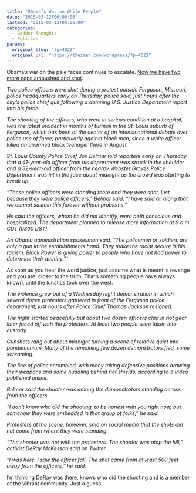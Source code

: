 ```yaml
---
title: "Obama’s War on White People"
date: "2015-03-12T00:00:00"
lastmod: "2015-03-12T00:00:00"
categories:
  - Badder Thoughts
  - Politics
params:
  original_slug: "?p=4022"
  original_url: "https://thezman.com/wordpress/?p=4022"
---
```


Obama’s war on the pale faces continues to escalate. <a
href="http://www.reuters.com/article/2015/03/12/us-usa-missouri-shooting-protest-idUSKBN0M80CJ20150312"
rel="noopener" target="_blank">Now we have two more cops ambushed and
shot</a>.

*Two police officers were shot during a protest outside Ferguson,
Missouri, police headquarters early on Thursday, police said, just hours
after the city’s police chief quit following a damning U.S. Justice
Department report into his force.*

*The shooting of the officers, who were in serious condition at a
hospital, was the latest incident in months of turmoil in the St. Louis
suburb of Ferguson, which has been at the center of an intense national
debate over police use of force, particularly against black men, since a
white officer killed an unarmed black teenager there in August.*

*St. Louis County Police Chief Jon Belmar told reporters early on
Thursday that a 41-year-old officer from his department was struck in
the shoulder and a 32-year-old officer from the nearby Webster Groves
Police Department was hit in the face about midnight as the crowd was
starting to break up.*

*“These police officers were standing there and they were shot, just
because they were police officers,” Belmar said. “I have said all along
that we cannot sustain this forever without problems.”*

*He said the officers, whom he did not identify, were both conscious and
hospitalized. The department planned to release more information at 9
a.m. CDT (0800 DST).*

*An Obama administration spokesman said, “The policemen or soldiers are
only a gun in the establishments hand. They make the racist secure in
his racism. Black Power is giving power to people who have not had power
to determine their destiny.”¹*

As soon as you hear the word justice, just assume what is meant is
revenge and you are  closer to the truth. That’s something people have
always known, until the lunatics took over the west.

*The violence grew out of a Wednesday night demonstration in which
several dozen protesters gathered in front of the Ferguson police
department, just hours after Police Chief Thomas Jackson resigned.*

*The night started peacefully but about two dozen officers clad in riot
gear later faced off with the protesters. At least two people were taken
into custody.*

*Gunshots rang out about midnight turning a scene of relative quiet into
pandemonium. Many of the remaining few dozen demonstrators fled, some
screaming.*

*The line of police scrambled, with many taking defensive positions
drawing their weapons and some huddling behind riot shields, according
to a video published online.*

*Belmar said the shooter was among the demonstrators standing across
from the officers.*

*“I don’t know who did the shooting, to be honest with you right now,
but somehow they were embedded in that group of folks,” he said.*

*Protesters at the scene, however, said on social media that the shots
did not come from where they were standing.*

*“The shooter was not with the protesters. The shooter was atop the
hill,” activist DeRay McKesson said on Twitter.*

*“I was here. I saw the officer fall. The shot came from at least 500
feet away from the officers,” he said.*

I’m thinking DeRay was there, knows who did the shooting and is a member
of the vibrant community. Just a guess.

 
